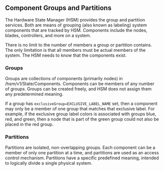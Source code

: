 ## Component Groups and Partitions

The Hardware State Manager \(HSM\) provides the group and partition services. Both are means of grouping \(also known as labeling\) system components that are tracked by HSM. Components include the nodes, blades, controllers, and more on a system.

There is no limit to the number of members a group or partition contains. The only limitation is that all members must be actual members of the system. The HSM needs to know that the components exist.

### Groups

Groups are collections of components \(primarily nodes\) in /hsm/v1/State/Components. Components can be members of any number of groups. Groups can be created freely, and HSM does not assign them any predetermined meaning.

If a group has `exclusiveGroup=EXCLUSIVE_LABEL_NAME` set, then a component may only be a member of one group that matches that exclusive label. For example, if the exclusive group label colors is associated with groups blue, red, and green, then a node that is part of the green group could not also be placed in the red group.

### Partitions

Partitions are isolated, non-overlapping groups. Each component can be a member of only one partition at a time, and partitions are used as an access control mechanism. Partitions have a specific predefined meaning, intended to logically divide a single physical system.



